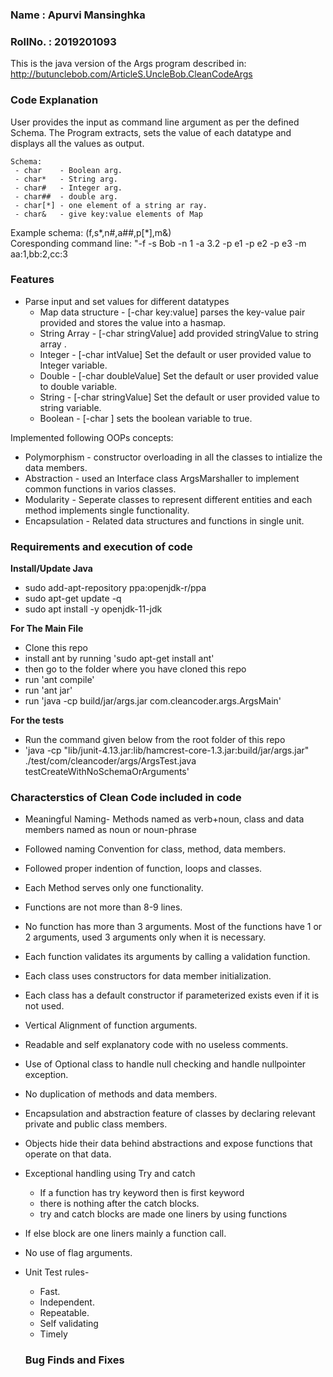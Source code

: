 ### Name : Apurvi Mansinghka ###
### RollNo. : 2019201093 ##
This is the java version of the Args program described in: http://butunclebob.com/ArticleS.UncleBob.CleanCodeArgs
### Code Explanation  ###
User provides the input as command line argument as per the defined Schema.
The Program extracts, sets the value of each datatype and displays all the values as output.

    Schema:
     - char    - Boolean arg.
     - char*   - String arg.
     - char#   - Integer arg.
     - char##  - double arg.
     - char[*] - one element of a string ar ray.
     - char&   - give key:value elements of Map

Example schema: (f,s*,n#,a##,p[*],m&)<br>
Coresponding command line: "-f -s Bob -n 1 -a 3.2 -p e1 -p e2 -p e3 -m aa:1,bb:2,cc:3


### Features ###
* Parse input and set values for different datatypes
    * Map data structure - [-char key:value] parses the key-value pair provided and stores the value into a hasmap.
    * String Array - [-char stringValue] add provided stringValue to string array .
    * Integer - [-char intValue] Set the default or user provided value to Integer variable. 
    * Double -  [-char doubleValue] Set the default or user provided value to double variable. 
    * String -  [-char stringValue] Set the default or user provided value to string variable.
    * Boolean - [-char ] sets the boolean variable to true. 

Implemented following OOPs concepts:<br>
* Polymorphism - constructor overloading in all the classes to intialize the data members.
* Abstraction - used an Interface class ArgsMarshaller to implement common functions in varios classes.
* Modularity - Seperate classes to represent different entities and each method implements single functionality. 
* Encapsulation - Related data structures and functions in single unit.
    

### Requirements and execution of code ###
<b>Install/Update Java</b>
* sudo add-apt-repository ppa:openjdk-r/ppa
* sudo apt-get update -q 
* sudo apt install -y openjdk-11-jdk 

<b>For The Main File</b>
* Clone this repo 
* install ant by running 'sudo apt-get install ant'
* then go to the folder where you have cloned this repo
* run 'ant compile'
* run 'ant jar'
* run 'java -cp build/jar/args.jar com.cleancoder.args.ArgsMain'

<b>For the tests</b>
* Run the command given below from the root folder of this repo
* 'java -cp "lib/junit-4.13.jar:lib/hamcrest-core-1.3.jar:build/jar/args.jar" ./test/com/cleancoder/args/ArgsTest.java testCreateWithNoSchemaOrArguments'

### Characterstics of Clean Code included in code ###
* Meaningful Naming- Methods named as verb+noun, class and data members named as noun or noun-phrase
* Followed naming Convention for class, method, data members.
* Followed proper indention of function, loops and classes.
* Each Method serves only one functionality.
* Functions are not more than 8-9 lines.
* No function has more than 3 arguments. Most of the functions have 1 or 2 arguments, used 3 arguments only when it is necessary.
* Each function validates its arguments by calling a validation function.
* Each class uses constructors for data member initialization.
* Each class has a default constructor if parameterized exists even if it is not used.
* Vertical Alignment of function arguments.
* Readable and self explanatory code with no useless comments.
* Use of Optional class to handle null checking and handle nullpointer exception.
* No duplication of methods and data members.
* Encapsulation and abstraction feature of classes by declaring relevant private and public class members.
* Objects hide their data behind abstractions and expose functions that operate on that data. 
* Exceptional handling using Try and catch 
  * If a function has try keyword then is first keyword 
  * there is nothing after the catch blocks.
  * try and catch blocks are made one liners by using functions
* If else block are one liners mainly a function call.
* No use of  flag arguments. 
* Unit Test rules-
  -  Fast.
  - Independent.
  - Repeatable.
  - Self validating
  - Timely
  
  ### Bug Finds and Fixes ###
  

  
